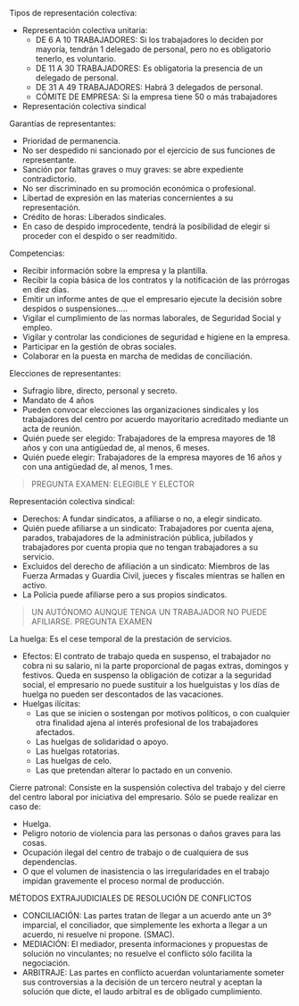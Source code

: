 Tipos de representación colectiva:
- Representación colectiva unitaria:
	- DE 6 A 10 TRABAJADORES: Si los trabajadores lo deciden por mayoría, tendrán 1 delegado de personal, pero no es obligatorio tenerlo, es voluntario. 
	- DE 11 A 30 TRABAJADORES: Es obligatoria la presencia de un delegado de personal. 
	- DE 31 A 49 TRABAJADORES: Habrá 3 delegados de personal. 
	- CÓMITE DE EMPRESA: Si la empresa tiene 50 o más trabajadores
- Representación colectiva sindical

Garantías de representantes:
- Prioridad de permanencia.
- No ser despedido ni sancionado por el ejercicio de sus funciones de representante.
- Sanción por faltas graves o muy graves: se abre expediente contradictorio. 
- No ser discriminado en su promoción económica o profesional.
- Libertad de expresión en las materias concernientes a su representación.
- Crédito de horas: Liberados sindicales.
- En caso de despido improcedente, tendrá la posibilidad de elegir si proceder con el despido o ser readmitido.

Competencias:
- Recibir información sobre la empresa y la plantilla. 
- Recibir la copia básica de los contratos y la notificación de las prórrogas en diez días. 
- Emitir un informe antes de que el empresario ejecute la decisión sobre despidos o suspensiones….. 
- Vigilar el cumplimiento de las normas laborales, de Seguridad Social y empleo.
- Vigilar y controlar las condiciones de seguridad e higiene en la empresa.
- Participar en la gestión de obras sociales.
- Colaborar en la puesta en marcha de medidas de conciliación.

Elecciones de representantes: 
- Sufragio libre, directo, personal y secreto. 
- Mandato de 4 años 
- Pueden convocar elecciones las organizaciones sindicales y los trabajadores del centro por acuerdo mayoritario acreditado mediante un acta de reunión. 
- Quién puede ser elegido: Trabajadores de la empresa mayores de 18 años y con una antigüedad de, al menos, 6 meses. 
- Quién puede elegir: Trabajadores de la empresa mayores de 16 años y con una antigüedad de, al menos, 1 mes.
>PREGUNTA EXAMEN: ELEGIBLE Y ELECTOR

Representación colectiva sindical: 
- Derechos: A fundar sindicatos, a afiliarse o no, a elegir sindicato. 
- Quién puede afiliarse a un sindicato: Trabajadores por cuenta ajena, parados, trabajadores de la administración pública, jubilados y trabajadores por cuenta propia que no tengan trabajadores a su servicio. 
- Excluidos del derecho de afiliación a un sindicato: Miembros de las Fuerza Armadas y Guardia Civil, jueces y fiscales mientras se hallen en activo.
- La Policia puede afiliarse pero a sus propios sindicatos.
>UN AUTÓNOMO AUNQUE TENGA UN TRABAJADOR NO PUEDE AFILIARSE.  PREGUNTA EXAMEN

La huelga: Es el cese temporal de la prestación de servicios.
- Efectos: El contrato de trabajo queda en suspenso, el trabajador no cobra ni su salario, ni la parte proporcional de pagas extras, domingos y festivos. Queda en suspenso la obligación de cotizar a la seguridad social, el empresario no puede sustituir a los huelguistas y los días de huelga no pueden ser descontados de las vacaciones.
- Huelgas ilícitas:
	- Las que se inicien o sostengan por motivos políticos, o con cualquier otra finalidad ajena al interés profesional de los trabajadores afectados.
	- Las huelgas de solidaridad o apoyo.
	- Las huelgas rotatorias.
	- Las huelgas de celo.
	- Las que pretendan alterar lo pactado en un convenio.

Cierre patronal: Consiste en la suspensión colectiva del trabajo y del cierre del centro laboral por iniciativa del empresario. Sólo se puede realizar en caso de:
- Huelga. 
- Peligro notorio de violencia para las personas o daños graves para las cosas.
- Ocupación ilegal del centro de trabajo o de cualquiera de sus dependencias.
- O que el volumen de inasistencia o las irregularidades en el trabajo impidan gravemente el proceso normal de producción.

MÉTODOS EXTRAJUDICIALES DE RESOLUCIÓN DE CONFLICTOS
- CONCILIACIÓN: Las partes tratan de llegar a un acuerdo ante un 3º imparcial, el conciliador, que simplemente les exhorta a llegar a un acuerdo, ni resuelve ni propone. (SMAC).
- MEDIACIÓN: El mediador, presenta informaciones y propuestas de solución no vinculantes; no resuelve el conflicto sólo facilita la negociación.
- ARBITRAJE: Las partes en conflicto acuerdan voluntariamente someter sus controversias a la decisión de un tercero neutral y aceptan la solución que dicte, el laudo arbitral es de obligado cumplimiento.
